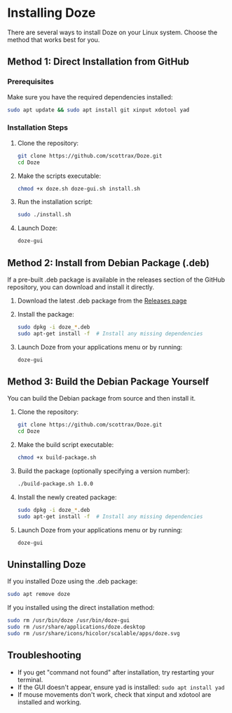 # Installing Doze

There are several ways to install Doze on your Linux system. Choose the method that works best for you.

## Method 1: Direct Installation from GitHub

### Prerequisites

Make sure you have the required dependencies installed:

```bash
sudo apt update && sudo apt install git xinput xdotool yad
```

### Installation Steps

1. Clone the repository:
   ```bash
   git clone https://github.com/scottrax/Doze.git
   cd Doze
   ```

2. Make the scripts executable:
   ```bash
   chmod +x doze.sh doze-gui.sh install.sh
   ```

3. Run the installation script:
   ```bash
   sudo ./install.sh
   ```

4. Launch Doze:
   ```bash
   doze-gui
   ```

## Method 2: Install from Debian Package (.deb)

If a pre-built .deb package is available in the releases section of the GitHub repository, you can download and install it directly.

1. Download the latest .deb package from the [Releases page](https://github.com/scottrax/Doze/releases)

2. Install the package:
   ```bash
   sudo dpkg -i doze_*.deb
   sudo apt-get install -f  # Install any missing dependencies
   ```

3. Launch Doze from your applications menu or by running:
   ```bash
   doze-gui
   ```

## Method 3: Build the Debian Package Yourself

You can build the Debian package from source and then install it.

1. Clone the repository:
   ```bash
   git clone https://github.com/scottrax/Doze.git
   cd Doze
   ```

2. Make the build script executable:
   ```bash
   chmod +x build-package.sh
   ```

3. Build the package (optionally specifying a version number):
   ```bash
   ./build-package.sh 1.0.0
   ```

4. Install the newly created package:
   ```bash
   sudo dpkg -i doze_*.deb
   sudo apt-get install -f  # Install any missing dependencies
   ```

5. Launch Doze from your applications menu or by running:
   ```bash
   doze-gui
   ```

## Uninstalling Doze

If you installed Doze using the .deb package:

```bash
sudo apt remove doze
```

If you installed using the direct installation method:

```bash
sudo rm /usr/bin/doze /usr/bin/doze-gui
sudo rm /usr/share/applications/doze.desktop
sudo rm /usr/share/icons/hicolor/scalable/apps/doze.svg
```

## Troubleshooting

- If you get "command not found" after installation, try restarting your terminal.
- If the GUI doesn't appear, ensure yad is installed: `sudo apt install yad`
- If mouse movements don't work, check that xinput and xdotool are installed and working.
